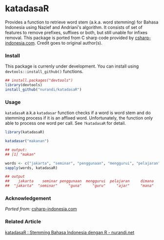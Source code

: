 # katadasaR
Provides a function to retrieve word stem (a.k.a. word stemming) for Bahasa Indonesia using Nazief and Andriani's algorithm. It consists of set of features to remove prefixes, suffixes or both, but still unable for infixes removal. This package is ported from C sharp code provided by [csharp-indonesia.com](http://www.csharp-indonesia.com/2014/07/algoritma-stemming-pencarian-kata-dasar.html). Credit goes to original author(s).

### Install
This package is currenly under development. You can install using `devtools::install_github()` functions. 

```r
## install.packages("devtools")
library(devtools)
install_github("nurandi/katadasaR")
```

### Usage
`katadasaR` a.k.a `katadasar` function checks if a word is word stem and do stemming process if it is an affixed word. Unfortunately, the function only able to process one word per call. See `?katadasaR` for detail.

```r
library(katadasaR)

katadasar("makanan")

## output:
## [1] "makan"

words <- c("jakarta", "seminar", "penggunaan", "menggurui", "pelajaran", "dimana")
sapply(words, katadasaR)

## output
##    jakarta    seminar penggunaan  menggurui  pelajaran     dimana 
##  "jakarta"  "seminar"     "guna"     "guru"     "ajar"     "mana" 
```

### Acknowledgement
_Ported from:_ [csharp-indonesia.com](http://www.csharp-indonesia.com/2014/07/algoritma-stemming-pencarian-kata-dasar.html)


### Related Article
[katadasaR : Stemming Bahasa Indonesia dengan R - nurandi.net](https://nurandi.net/r/katadasar-stemming-bahasa-indonesia-dengan-r/)




